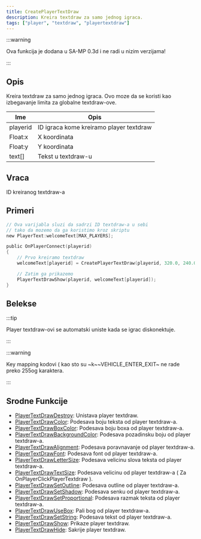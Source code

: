 ```yaml
---
title: CreatePlayerTextDraw
description: Kreira textdraw za samo jednog igraca.
tags: ["player", "textdraw", "playertextdraw"]
---
```


:::warning

Ova funkcija je dodana u SA-MP 0.3d i ne radi u nizim verzijama!

:::

## Opis

Kreira textdraw za samo jednog igraca. Ovo moze da se koristi kao izbegavanje limita za globalne textdraw-ove.

| Ime      | Opis                                    |
| -------- | --------------------------------------- |
| playerid | ID igraca kome kreiramo player textdraw |
| Float:x  | X koordinata                            |
| Float:y  | Y koordinata                            |
| text[]   | Tekst u textdraw-u                      |

## Vraca

ID kreiranog textdraw-a

## Primeri

```c
// Ova varijabla sluzi da sadrzi ID textdraw-a u sebi
// tako da mozemo da ga koristimo kroz skriptu
new PlayerText:welcomeText[MAX_PLAYERS];

public OnPlayerConnect(playerid)
{
    // Prvo kreiramo textdraw
    welcomeText[playerid] = CreatePlayerTextDraw(playerid, 320.0, 240.0, "Welcome to my SA-MP server");

    // Zatim ga prikazemo
    PlayerTextDrawShow(playerid, welcomeText[playerid]);
}
```

## Belekse

:::tip

Player textdraw-ovi se automatski uniste kada se igrac diskonektuje.

:::

:::warning

Key mapping kodovi ( kao sto su ~k~~VEHICLE_ENTER_EXIT~ ne rade preko 255og karaktera.

:::

## Srodne Funkcije

- [PlayerTextDrawDestroy](PlayerTextDrawDestroy.md): Unistava player textdraw.
- [PlayerTextDrawColor](PlayerTextDrawColor.md): Podesava boju teksta od player textdraw-a.
- [PlayerTextDrawBoxColor](PlayerTextDrawBoxColor.md): Podesava boju boxa od player textdraw-a.
- [PlayerTextDrawBackgroundColor](PlayerTextDrawBackgroundColor.md): Podesava pozadinsku boju od player textdraw-a.
- [PlayerTextDrawAlignment](PlayerTextDrawAlignment.md): Podesava poravnavanje od player textdraw-a.
- [PlayerTextDrawFont](PlayerTextDrawFont.md): Podesava font od player textdraw-a.
- [PlayerTextDrawLetterSize](PlayerTextDrawLetterSize.md): Podesava velicinu slova teksta od player textdraw-a.
- [PlayerTextDrawTextSize](PlayerTextDrawTextSize.md): Podesava velicinu od player textdraw-a ( Za OnPlayerClickPlayerTextdraw ).
- [PlayerTextDrawSetOutline](PlayerTextDrawSetOutline.md): Podesava outline od player textdraw-a.
- [PlayerTextDrawSetShadow](PlayerTextDrawSetShadow.md): Podesava senku od player textdraw-a.
- [PlayerTextDrawSetProportional](PlayerTextDrawSetProportional.md): Podesava razmak teksta od player textdraw-a.
- [PlayerTextDrawUseBox](PlayerTextDrawUseBox.md): Pali bog od player textdraw-a.
- [PlayerTextDrawSetString](PlayerTextDrawSetString.md): Podesava tekst od player textdraw-a.
- [PlayerTextDrawShow](PlayerTextDrawShow.md): Prikaze player textdraw.
- [PlayerTextDrawHide](PlayerTextDrawHide.md): Sakrije player textdraw.
